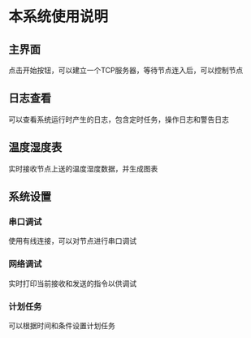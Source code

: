 # 本系统使用说明
## 主界面
点击开始按钮，可以建立一个TCP服务器，等待节点连入后，可以控制节点
## 日志查看
可以查看系统运行时产生的日志，包含定时任务，操作日志和警告日志
## 温度湿度表
实时接收节点上送的温度湿度数据，并生成图表
## 系统设置
### 串口调试
使用有线连接，可以对节点进行串口调试
### 网络调试
实时打印当前接收和发送的指令以供调试
### 计划任务
可以根据时间和条件设置计划任务

